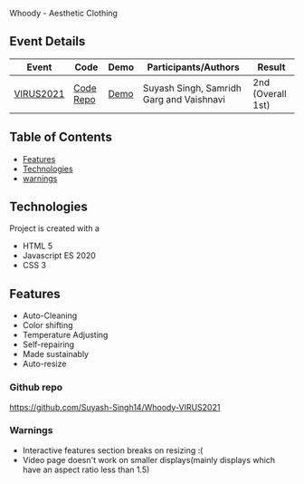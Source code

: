  Whoody - Aesthetic Clothing

## Event Details

| Event | Code | Demo | Participants/Authors | Result |
| --- | --- | --- | --- | -- |
| [VIRUS2021](https://bbseniac.github.io/VIRUS/2021.html)  | [Code Repo](https://github.com/Suyash-Singh14/Whoody-VIRUS2021) | [Demo](https://suyash-singh14.github.io/Whoody-VIRUS2021/) | Suyash Singh, Samridh Garg and Vaishnavi | 2nd (Overall 1st) |

##  Table of Contents  
*  [Features ](#features)     
*  [Technologies](#technologies)     
*  [warnings](#warnings)     



##  Technologies
Project is created with  a
*  HTML 5  
*  Javascript ES 2020  
*  CSS 3 
    
##  Features
*   Auto-Cleaning  
*  Color shifting  
*   Temperature Adjusting   
*  Self-repairing   
*  Made sustainably   
*  Auto-resize   

###  Github repo
https://github.com/Suyash-Singh14/Whoody-VIRUS2021

### Warnings
* Interactive features section breaks on resizing :(
* Video page doesn't work on smaller displays(mainly displays which have an aspect ratio less than 1.5)
